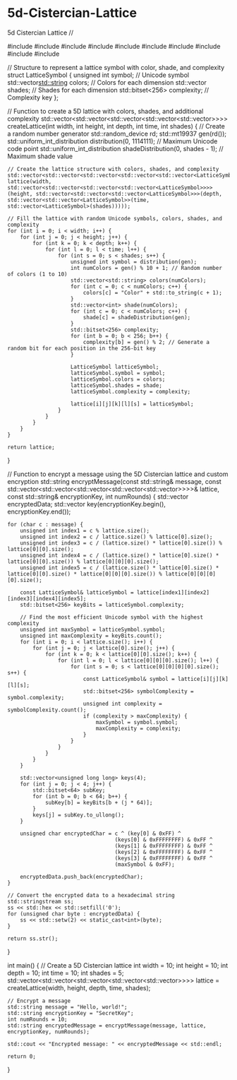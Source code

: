 # 5d-Cistercian-Lattice
5d Cistercian Lattice
//

#include <iostream>
#include <vector>
#include <random>
#include <bitset>
#include <fstream>
#include <memory>
#include <thread>
#include <sstream>
#include <iomanip>
#include <chrono>

// Structure to represent a lattice symbol with color, shade, and complexity
struct LatticeSymbol {
    unsigned int symbol;            // Unicode symbol
    std::vector<std::string> colors; // Colors for each dimension
    std::vector<int> shades;        // Shades for each dimension
    std::bitset<256> complexity;    // Complexity key
};

// Function to create a 5D lattice with colors, shades, and additional complexity
std::vector<std::vector<std::vector<std::vector<std::vector<LatticeSymbol>>>>> createLattice(int width, int height, int depth, int time, int shades) {
    // Create a random number generator
    std::random_device rd;
    std::mt19937 gen(rd());
    std::uniform_int_distribution<unsigned int> distribution(0, 1114111); // Maximum Unicode code point
    std::uniform_int_distribution<int> shadeDistribution(0, shades - 1);   // Maximum shade value

    // Create the lattice structure with colors, shades, and complexity
    std::vector<std::vector<std::vector<std::vector<std::vector<LatticeSymbol>>>>> lattice(width, std::vector<std::vector<std::vector<std::vector<LatticeSymbol>>>>(height, std::vector<std::vector<std::vector<LatticeSymbol>>>(depth, std::vector<std::vector<LatticeSymbol>>(time, std::vector<LatticeSymbol>(shades)))));

    // Fill the lattice with random Unicode symbols, colors, shades, and complexity
    for (int i = 0; i < width; i++) {
        for (int j = 0; j < height; j++) {
            for (int k = 0; k < depth; k++) {
                for (int l = 0; l < time; l++) {
                    for (int s = 0; s < shades; s++) {
                        unsigned int symbol = distribution(gen);
                        int numColors = gen() % 10 + 1; // Random number of colors (1 to 10)
                        std::vector<std::string> colors(numColors);
                        for (int c = 0; c < numColors; c++) {
                            colors[c] = "Color" + std::to_string(c + 1);
                        }
                        std::vector<int> shade(numColors);
                        for (int c = 0; c < numColors; c++) {
                            shade[c] = shadeDistribution(gen);
                        }
                        std::bitset<256> complexity;
                        for (int b = 0; b < 256; b++) {
                            complexity[b] = gen() % 2; // Generate a random bit for each position in the 256-bit key
                        }

                        LatticeSymbol latticeSymbol;
                        latticeSymbol.symbol = symbol;
                        latticeSymbol.colors = colors;
                        latticeSymbol.shades = shade;
                        latticeSymbol.complexity = complexity;

                        lattice[i][j][k][l][s] = latticeSymbol;
                    }
                }
            }
        }
    }

    return lattice;
}

// Function to encrypt a message using the 5D Cistercian lattice and custom encryption
std::string encryptMessage(const std::string& message, const std::vector<std::vector<std::vector<std::vector<std::vector<LatticeSymbol>>>>>& lattice, const std::string& encryptionKey, int numRounds) {
    std::vector<unsigned char> encryptedData;
    std::vector<unsigned char> key(encryptionKey.begin(), encryptionKey.end());

    for (char c : message) {
        unsigned int index1 = c % lattice.size();
        unsigned int index2 = c / lattice.size() % lattice[0].size();
        unsigned int index3 = c / (lattice.size() * lattice[0].size()) % lattice[0][0].size();
        unsigned int index4 = c / (lattice.size() * lattice[0].size() * lattice[0][0].size()) % lattice[0][0][0].size();
        unsigned int index5 = c / (lattice.size() * lattice[0].size() * lattice[0][0].size() * lattice[0][0][0].size()) % lattice[0][0][0][0].size();

        const LatticeSymbol& latticeSymbol = lattice[index1][index2][index3][index4][index5];
        std::bitset<256> keyBits = latticeSymbol.complexity;

        // Find the most efficient Unicode symbol with the highest complexity
        unsigned int maxSymbol = latticeSymbol.symbol;
        unsigned int maxComplexity = keyBits.count();
        for (int i = 0; i < lattice.size(); i++) {
            for (int j = 0; j < lattice[0].size(); j++) {
                for (int k = 0; k < lattice[0][0].size(); k++) {
                    for (int l = 0; l < lattice[0][0][0].size(); l++) {
                        for (int s = 0; s < lattice[0][0][0][0].size(); s++) {
                            const LatticeSymbol& symbol = lattice[i][j][k][l][s];
                            std::bitset<256> symbolComplexity = symbol.complexity;
                            unsigned int complexity = symbolComplexity.count();
                            if (complexity > maxComplexity) {
                                maxSymbol = symbol.symbol;
                                maxComplexity = complexity;
                            }
                        }
                    }
                }
            }
        }

        std::vector<unsigned long long> keys(4);
        for (int j = 0; j < 4; j++) {
            std::bitset<64> subKey;
            for (int b = 0; b < 64; b++) {
                subKey[b] = keyBits[b + (j * 64)];
            }
            keys[j] = subKey.to_ullong();
        }

        unsigned char encryptedChar = c ^ (key[0] & 0xFF) ^
                                      (keys[0] & 0xFFFFFFFF) & 0xFF ^
                                      (keys[1] & 0xFFFFFFFF) & 0xFF ^
                                      (keys[2] & 0xFFFFFFFF) & 0xFF ^
                                      (keys[3] & 0xFFFFFFFF) & 0xFF ^
                                      (maxSymbol & 0xFF);

        encryptedData.push_back(encryptedChar);
    }

    // Convert the encrypted data to a hexadecimal string
    std::stringstream ss;
    ss << std::hex << std::setfill('0');
    for (unsigned char byte : encryptedData) {
        ss << std::setw(2) << static_cast<int>(byte);
    }

    return ss.str();
}

int main() {
    // Create a 5D Cistercian lattice
    int width = 10;
    int height = 10;
    int depth = 10;
    int time = 10;
    int shades = 5;
    std::vector<std::vector<std::vector<std::vector<std::vector<LatticeSymbol>>>>> lattice = createLattice(width, height, depth, time, shades);

    // Encrypt a message
    std::string message = "Hello, world!";
    std::string encryptionKey = "SecretKey";
    int numRounds = 10;
    std::string encryptedMessage = encryptMessage(message, lattice, encryptionKey, numRounds);

    std::cout << "Encrypted message: " << encryptedMessage << std::endl;

    return 0;
}
